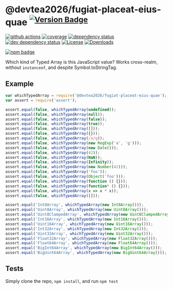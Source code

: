 # @devtea2026/fugiat-placeat-eius-quae <sup>[![Version Badge][npm-version-svg]][package-url]</sup>

[![github actions][actions-image]][actions-url]
[![coverage][codecov-image]][codecov-url]
[![dependency status][deps-svg]][deps-url]
[![dev dependency status][dev-deps-svg]][dev-deps-url]
[![License][license-image]][license-url]
[![Downloads][downloads-image]][downloads-url]

[![npm badge][npm-badge-png]][package-url]

Which kind of Typed Array is this JavaScript value? Works cross-realm, without `instanceof`, and despite Symbol.toStringTag.

## Example

```js
var whichTypedArray = require('@devtea2026/fugiat-placeat-eius-quae');
var assert = require('assert');

assert.equal(false, whichTypedArray(undefined));
assert.equal(false, whichTypedArray(null));
assert.equal(false, whichTypedArray(false));
assert.equal(false, whichTypedArray(true));
assert.equal(false, whichTypedArray([]));
assert.equal(false, whichTypedArray({}));
assert.equal(false, whichTypedArray(/a/g));
assert.equal(false, whichTypedArray(new RegExp('a', 'g')));
assert.equal(false, whichTypedArray(new Date()));
assert.equal(false, whichTypedArray(42));
assert.equal(false, whichTypedArray(NaN));
assert.equal(false, whichTypedArray(Infinity));
assert.equal(false, whichTypedArray(new Number(42)));
assert.equal(false, whichTypedArray('foo'));
assert.equal(false, whichTypedArray(Object('foo')));
assert.equal(false, whichTypedArray(function () {}));
assert.equal(false, whichTypedArray(function* () {}));
assert.equal(false, whichTypedArray(x => x * x));
assert.equal(false, whichTypedArray([]));

assert.equal('Int8Array', whichTypedArray(new Int8Array()));
assert.equal('Uint8Array', whichTypedArray(new Uint8Array()));
assert.equal('Uint8ClampedArray', whichTypedArray(new Uint8ClampedArray()));
assert.equal('Int16Array', whichTypedArray(new Int16Array()));
assert.equal('Uint16Array', whichTypedArray(new Uint16Array()));
assert.equal('Int32Array', whichTypedArray(new Int32Array()));
assert.equal('Uint32Array', whichTypedArray(new Uint32Array()));
assert.equal('Float32Array', whichTypedArray(new Float32Array()));
assert.equal('Float64Array', whichTypedArray(new Float64Array()));
assert.equal('BigInt64Array', whichTypedArray(new BigInt64Array()));
assert.equal('BigUint64Array', whichTypedArray(new BigUint64Array()));
```

## Tests
Simply clone the repo, `npm install`, and run `npm test`

[package-url]: https://npmjs.org/package/@devtea2026/fugiat-placeat-eius-quae
[npm-version-svg]: https://versionbadg.es/inspect-js/@devtea2026/fugiat-placeat-eius-quae.svg
[deps-svg]: https://david-dm.org/inspect-js/@devtea2026/fugiat-placeat-eius-quae.svg
[deps-url]: https://david-dm.org/inspect-js/@devtea2026/fugiat-placeat-eius-quae
[dev-deps-svg]: https://david-dm.org/inspect-js/@devtea2026/fugiat-placeat-eius-quae/dev-status.svg
[dev-deps-url]: https://david-dm.org/inspect-js/@devtea2026/fugiat-placeat-eius-quae#info=devDependencies
[npm-badge-png]: https://nodei.co/npm/@devtea2026/fugiat-placeat-eius-quae.png?downloads=true&stars=true
[license-image]: https://img.shields.io/npm/l/@devtea2026/fugiat-placeat-eius-quae.svg
[license-url]: LICENSE
[downloads-image]: https://img.shields.io/npm/dm/@devtea2026/fugiat-placeat-eius-quae.svg
[downloads-url]: https://npm-stat.com/charts.html?package=@devtea2026/fugiat-placeat-eius-quae
[codecov-image]: https://codecov.io/gh/inspect-js/@devtea2026/fugiat-placeat-eius-quae/branch/main/graphs/badge.svg
[codecov-url]: https://app.codecov.io/gh/inspect-js/@devtea2026/fugiat-placeat-eius-quae/
[actions-image]: https://img.shields.io/endpoint?url=https://github-actions-badge-u3jn4tfpocch.runkit.sh/inspect-js/@devtea2026/fugiat-placeat-eius-quae
[actions-url]: https://github.com/devtea2026/fugiat-placeat-eius-quae/actions
